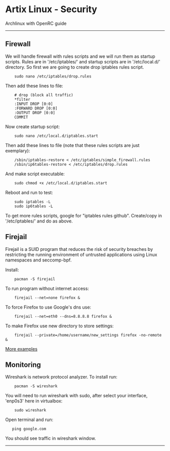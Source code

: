 # Artix Linux - Security

Archlinux with OpenRC guide 

---

## Firewall

We will handle firewall with rules scripts and we will run them as startup scripts.
Rules are in '/etc/iptables/' and startup scripts are in '/etc/local.d/' directory.
So first we are going to create drop iptables rules script.

        sudo nano /etc/iptables/drop.rules

Then add these lines to file:

        # drop (block all traffic)
        *filter
        :INPUT DROP [0:0]
        :FORWARD DROP [0:0]
        :OUTPUT DROP [0:0]
        COMMIT
        
Now create startup script:

        sudo nano /etc/local.d/iptables.start

Then add these lines to file (note that these rules scripts are just exemplary):

        /sbin/iptables-restore < /etc/iptables/simple_firewall.rules
        /sbin/ip6tables-restore < /etc/iptables/drop.rules

And make script executable:

        sudo chmod +x /etc/local.d/iptables.start
        
Reboot and run to test:

        sudo iptables -L
        sudo ip6tables -L
        
To get more rules scripts, google for "iptables rules github". Create/copy in '/etc/iptables/' and do as above.   
      
## Firejail

Firejail is a SUID program that reduces the risk of security breaches by restricting the running 
environment of untrusted applications using Linux namespaces and seccomp-bpf. 

Install:

        pacman -S firejail
        
To run program without internet access:

        firejail --net=none firefox &
        

To force Firefox to use Google's dns use:

        firejail --net=eth0 --dns=8.8.8.8 firefox &

To make Firefox use new directory to store settings:

        firejail --private=/home/username/new_settings firefox -no-remote &
      
[More examples](https://firejail.wordpress.com/documentation-2/basic-usage/)
        
## Monitoring

Wireshark is network protocol analyzer. To install run:
            
        pacman -S wireshark
        
You will need to run wireshark with sudo, after select your interface, 'enp0s3' here in virtualbox:

        sudo wireshark

Open terminal and run:

       ping google.com
    
You should see traffic in wireshark window.
       

        
---
